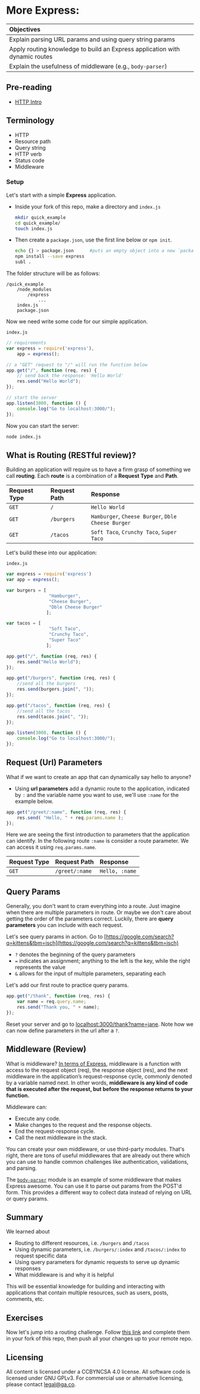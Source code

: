 # More Express:

| Objectives |
| :---- |
| Explain parsing URL params and using query string params |
| Apply routing knowledge to build an Express application with dynamic routes |
| Explain the usefulness of middleware (e.g., `body-parser`) |

## Pre-reading

* [HTTP Intro](http://code.tutsplus.com/tutorials/http-the-protocol-every-web-developer-must-know-part-1--net-31177)

## Terminology

* HTTP
* Resource path
* Query string
* HTTP verb
* Status code
* Middleware

### Setup

Let's start with a simple **Express** application.

* Inside your fork of this repo, make a directory and `index.js`  

    ``` bash
    mkdir quick_example
    cd quick_example/
    touch index.js
    ```

* Then create a `package.json`, use the first line below or `npm init`.

    ``` bash
    echo {} > package.json      #puts an empty object into a new `package.json`
    npm install --save express
    subl .
    ```
The folder structure will be as follows:
```
/quick_example
    /node_modules
        /express
            ...
    index.js
    package.json

```

Now we need write some code for our simple application.


`index.js`

``` javascript
// requirements
var express = require('express'),
    app = express();

// a "GET" request to "/" will run the function below
app.get("/", function (req, res) {
    // send back the response: 'Hello World'
    res.send("Hello World");
});

// start the server
app.listen(3000, function () {
    console.log("Go to localhost:3000/");
});

```

Now you can start the server:

``` bash
node index.js
```

## What is Routing (RESTful review)?

Building an application will require us to have a firm grasp of something we call **routing**.  Each **route** is a combination of a **Request Type** and **Path**.

| Request Type | Request Path | Response
| :--- | :--- | :--- |
| `GET` | `/` | `Hello World` |
| `GET` | `/burgers` | `Hamburger`, `Cheese Burger`, `Dble Cheese Burger` |
| `GET` | `/tacos` | `Soft Taco`, `Crunchy Taco`, `Super Taco` |


Let's build these into our application:

`index.js`

``` javascript
var express = require('express')
var app = express();

var burgers = [
                "Hamburger",
                "Cheese Burger",
                "Dble Cheese Burger"
               ];

var tacos = [
                "Soft Taco",
                "Crunchy Taco",
                "Super Taco"
               ];

app.get("/", function (req, res) {
    res.send("Hello World");
});

app.get("/burgers", function (req, res) {
    //send all the burgers     
    res.send(burgers.join(", "));
});

app.get("/tacos", function (req, res) {
    //send all the tacos           
    res.send(tacos.join(", "));
});

app.listen(3000, function () {
    console.log("Go to localhost:3000/");
});

```

## Request (Url) Parameters

What if we want to create an app that can dynamically say hello to anyone?

* Using **url parameters** add a dynamic route to the application, indicated by `:` and the variable name you want to use, we'll use `:name` for the example below.

``` javascript
app.get("/greet/:name", function (req, res) {
    res.send( "Hello, " + req.params.name );
});
```

Here we are seeing the first introduction to parameters that the application can identify. In the following route `:name` is consider a route parameter. We can access it using `req.params.name`.

| Request Type | Request Path | Response
| :--- | :--- | :--- |
| `GET` | `/greet/:name` | `Hello, :name` |


## Query Params

Generally, you don't want to cram everything into a route. Just imagine when there are multiple parameters in route. Or maybe we don't care about getting the order of the parameters correct. Luckily, there are **query parameters** you can include with each request.

Let's see query params in action. Go to [https://google.com/search?q=kittens&tbm=isch](https://google.com/search?q=kittens&tbm=isch)

* `?` denotes the beginning of the query parameters
* `=` indicates an assignment; anything to the left is the key, while the right represents the value
* `&` allows for the input of multiple parameters, separating each

Let's add our first route to practice query params.

``` javascript
app.get("/thank", function (req, res) {
    var name = req.query.name;
    res.send("Thank you, " + name);
});
```

Reset your server and go to [localhost:3000/thank?name=jane](localhost:3000/thank?name=jane). Note how we can now define parameters in the url after a `?`.

## Middleware (Review)

What is middleware? [In terms of Express](http://expressjs.com/guide/using-middleware.html), middleware is a function with access to the request object (req), the response object (res), and the next middleware in the application’s request-response cycle, commonly denoted by a variable named next. In other words, **middleware is any kind of code that is executed after the request, but before the response returns to your function.** 

Middleware can:

* Execute any code.
* Make changes to the request and the response objects.
* End the request-response cycle.
* Call the next middleware in the stack.

You can create your own middleware, or use third-party modules. That's right, there are tons of useful middlewares that are already out there which you can use to handle common challenges like authentication, validations, and parsing.

The [`body-parser`](https://github.com/expressjs/body-parser) module is an example of some middleware that makes Express awesome. You can use it to parse out params from the POST'd form. This provides a different way to collect data instead of relying on URL or query params.

## Summary

We learned about

* Routing to different resources, i.e. `/burgers` and `/tacos`
* Using dynamic parameters, i.e. `/burgers/:index` and `/tacos/:index` to request specific data
* Using query parameters for dynamic requests to serve up dynamic responses
* What middleware is and why it is helpful


This will be essential knowledge for building and interacting with applications that contain multiple resources, such as users, posts, comments, etc.


## Exercises
Now let's jump into a routing challenge. Follow [this link][exercises] and complete them in your fork of this repo, then push all your changes up to your remote repo.

[exercises]:  exercises.md    "Express Routes"

## Licensing
All content is licensed under a CC­BY­NC­SA 4.0 license.
All software code is licensed under GNU GPLv3. For commercial use or alternative licensing, please contact legal@ga.co.
